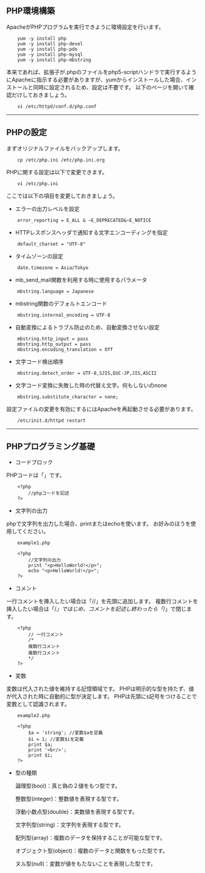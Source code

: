 ## PHP環境構築
ApacheがPHPプログラムを実行できように環境設定を行います。
```
	yum -y install php
	yum -y install php-devel
	yum -y install php-pdo
	yum -y install php-mysql
	yum -y install php-mbstring
```
本来であれば、拡張子が.phpのファイルをphp5-scriptハンドラで実行するようにApacheに指示する必要がありますが、yumからインストールした場合、インストールと同時に設定されるため、設定は不要です。
以下のページを開いて確認だけしておきましょう。
```
	vi /etc/httpd/conf.d/php.conf
```
---------------------------------------------------------------------------
## PHPの設定
まずオリジナルファイルをバックアップします。
```
	cp /etc/php.ini /etc/php.ini.org
```
PHPに関する設定は以下で変更できます。
```
	vi /etc/php.ini
```
ここでは以下の項目を変更しておきましょう。
- エラーの出力レベルを設定

```
	error_reporting = E_ALL & ~E_DEPRECATED&~E_NOTICE
```
- HTTPレスポンスヘッダで通知する文字エンコーディングを指定

```
	default_charset = "UTF-8"
```
- タイムゾーンの設定

```
	date.timezone = Asia/Tokyo
```
- mb_send_mail関数を利用する時に使用するパラメータ

```
	mbstring.language = Japanese
```
- mbstring関数のデフォルトエンコード

```
	mbstring.internal_encoding = UTF-8
```
- 自動変換によるトラブル防止のため、自動変換させない設定

```
	mbstring.http_input = pass
	mbstring.http_output = pass
	mbstring.encoding_translation = Off
```
- 文字コード検出順序

```
	mbstring.detect_order = UTF-8,SJIS,EUC-JP,JIS,ASCII
```
- 文字コード変換に失敗した時の代替え文字。何もしないのnone

```
	mbstring.substitute_character = none;
```
設定ファイルの変更を有効にするにはApacheを再起動させる必要があります。

```
	/etc/init.d/httpd restart
```
---------------------------------------------------------------------------
## PHPプログラミング基礎
- コードブロック

PHPコードは「<?php」という開始タグから開始し、終了タグは「?>」です。
```
	<?php
		//phpコードを記述
	?>
```
- 文字列の出力

phpで文字列を出力した場合、printまたはechoを使います。
お好みのほうを使用してください。
```
	example1.php
	
	<?php
		//文字列の出力
		print "<p>HelloWorld!</p>";
		echo "<p>HelloWorld!</p>";
	?>
```
- コメント

一行コメントを挿入したい場合は「//」を先頭に追加します。
複数行コメントを挿入したい場合は「/*」ではじめ、コメントを記述し終わったら「*/」で閉じます。
```
	<?php
		// 一行コメント
		/*
		複数行コメント
		複数行コメント
		*/
	?>
```
- 変数

変数は代入された値を維持する記憶領域です。
PHPは明示的な型を持たず、値が代入された時に自動的に型が決定します。
PHPは先頭に```$```記号をつけることで変数として認識されます。
```
	example2.php
	
	<?php
		$a = 'string'; //変数$aを定義
		$i = 1; //変数$iを定義
		print $a;
		print '<br/>';
		print $i;
	?>
```
- 型の種類

	論理型(bool)：真と偽の２値をもつ型です。

	整数型(integer)：整数値を表現する型です。

	浮動小数点型(double)：実数値を表現する型です。

	文字列型(string)：文字列を表現する型です。

	配列型(array)：複数のデータを保持することが可能な型です。

	オブジェクト型(object)：複数のデータと関数をもった型です。

	ヌル型(null)：変数が値をもたないことを表現した型です。



